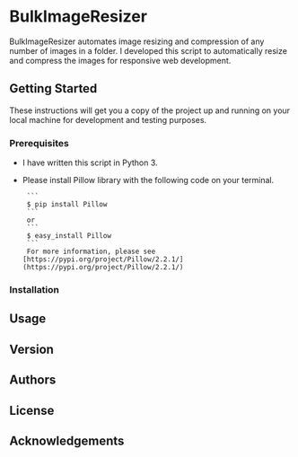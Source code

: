 # BulkImageResizer

 BulkImageResizer automates image resizing and compression of any number of images in a folder. I developed this script to automatically resize and compress the images for responsive web development.

## Getting Started

These instructions will get you a copy of the project up and running on your local machine for development and testing purposes.

### Prerequisites

* I have written this script in Python 3.
* Please install Pillow library with the following code on your terminal.
       
       ```
       $ pip install Pillow
       ```   
       or       
       ```
       $ easy_install Pillow
       ```        
       For more information, please see [https://pypi.org/project/Pillow/2.2.1/](https://pypi.org/project/Pillow/2.2.1/)
            

### Installation

## Usage

## Version

## Authors

## License

## Acknowledgements
